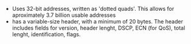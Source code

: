 - Uses 32-bit addresses, written as 'dotted quads'. This allows for aproximately 3.7 billion usable addresses
- has a variable-size header, with a minimum of 20 bytes. The header includes fields for version, header lenght, DSCP, ECN (for QoS), total lenght, identification, flags. 
